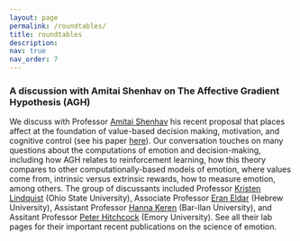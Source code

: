 ```yaml
---
layout: page
permalink: /roundtables/
title: roundtables
description:
nav: true
nav_order: 7
---
```


### A discussion with Amitai Shenhav on The Affective Gradient Hypothesis (AGH)

We discuss with Professor [Amitai Shenhav](https://www.shenhavlab.org/) his recent proposal that places affect at the foundation of value-based decision making, motivation, and cognitive control (see his paper [here](https://static1.squarespace.com/static/56e19a6d04426223be32a8b9/t/66fe22de0dea8f6ac730cff3/1727931104942/Shenhav_inPress_TiCS.pdf)). Our conversation touches on many questions about the computations of emotion and decision-making, including how AGH relates to  reinforcement learning, how this theory compares to other computationally-based models of emotion, where values come from, intrinsic versus extrinsic rewards, how to measure emotion, among others. The group of discussants included Professor [Kristen Lindquist](https://affectivesciencelab.com/people) (Ohio State University), Associate Professor [Eran Eldar](https://sites.google.com/site/eldareran/) (Hebrew University), Assistant Professor [Hanna Keren](https://kerenlab.org/) (Bar-Ilan University), and Assitant Professor [Peter Hitchcock](https://www.translational-lab.com/) (Emory University). See all their lab pages for their important recent publications on the science of emotion.